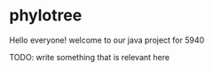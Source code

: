 # phylotree

Hello everyone! welcome to our java project for 5940

TODO: write something that is relevant here
